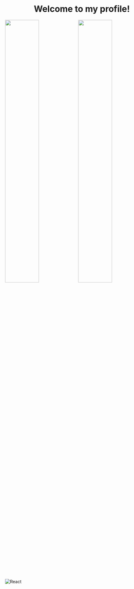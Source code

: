 
<h1 align="center">Welcome to my profile!</h1>

<img align="left" width="47%" src="https://github-readme-stats.vercel.app/api?username=KlymenkoVlad&show_icons=true&theme=dracula"/>

<img align="left" width="47%" src="https://github-readme-stats.vercel.app/api/top-langs/?username=KlymenkoVlad&layout=compact"/>

![React](https://img.shields.io/badge/react-%2320232a.svg?style=for-the-badge&logo=react&logoColor=%2361DAFB)
